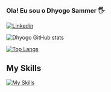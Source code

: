 ### Ola! Eu sou o Dhyogo Sammer 🖐️

[![Linkedin](https://img.shields.io/badge/LinkedIn-0077B5?style=for-the-badge&logo=linkedin&logoColor=white)](https://www.linkedin.com/in/dhyogo-sammer-14615926a/)


![Dhyogo GitHub stats](https://github-readme-stats.vercel.app/api?username=DhyogoSammer&show_icons=true&theme=dracula)

[![Top Langs](https://github-readme-stats.vercel.app/api/top-langs/?username=DhyogoSammer&layout=pie)](https://github.com/DhyogoSammer/github-readme-stats)

## My Skills

[![My Skills](https://skillicons.dev/icons?i=java,py,html,css)](https://skillicons.dev)
